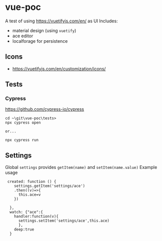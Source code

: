 # vue-poc

A test of using https://vuetifyjs.com/en/ as UI
Includes:

* material design (using `vuetify`)
* ace editor
* localforage for persistence

## Icons
* https://vuetifyjs.com/en/customization/icons/
## Tests

### Cypress

https://github.com/cypress-io/cypress
```
cd ~\git\vue-poc\tests>
npx cypress open

or...

npx cypress run
```
## Settings

Global `settings` provides `getItem(name)` and `setItem(name.value)`
Example usage
```
 created: function () {
    settings.getItem('settings/ace')
    .then((v)=>{
      this.ace=v
    })

  },
  watch: {"ace":{
    handler:function(v){
      settings.setItem('settings/ace',this.ace)
      },
    deep:true
  } 

```
##